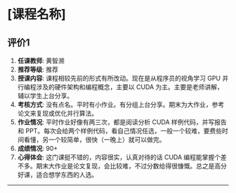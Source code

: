 # [课程名称]

## 评价1

1. **任课教师**: 黄智濒
2. **推荐等级**: 推荐
3. **授课内容**: 课程相较先前的形式有所改动。现在是从程序员的视角学习 GPU 并行编程涉及的硬件架构和编程概念，主要以 CUDA 为主。主要是老师讲解，辅以学生上台分享。
4. **考核方式**: 没有点名。平时有小作业。有分组上台分享。期末为大作业，参考论文来复现或优化并行算法。
5. **作业情况**: 平时作业好像有两三次，都是阅读分析 CUDA 样例代码，并写报告和 PPT。每次会给两个样例代码，看自己情况任选，一般一个较难，要费些时间看懂，另一个较简单，很快（一晚上）就可以做完。
6. **成绩情况**: 90+
7. **心得体会**: 这门课挺不错的，内容很实，认真对待的话 CUDA 编程能掌握个差不多。期末大作业是论文复现，会比较难，不过分数给得很慷慨。总之是高分好课，适合想学东西的人选。

---
